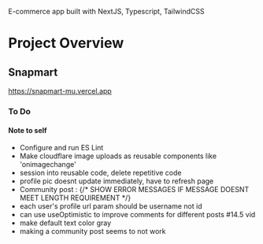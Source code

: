 
E-commerce app built with NextJS, Typescript, TailwindCSS

# Project Overview

## Snapmart

https://snapmart-mu.vercel.app


### To Do
#### Note to self
- Configure and run ES Lint 
- Make cloudflare image uploads as reusable components like 'onimagechange'
- session into reusable code, delete repetitive code
- profile pic doesnt update immediately, have to refresh page 
- Community post :           {/* SHOW ERROR MESSAGES IF MESSAGE DOESNT MEET LENGTH REQUIREMENT */}
- each user's profile url param should be username not id 
- can use useOptimistic to improve comments for different posts #14.5 vid
- make default text color gray
- making a community post seems to not work 